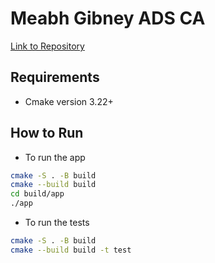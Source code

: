 # Meabh Gibney ADS CA

[Link to Repository](https://github.com/MeabhG97/ADS_2023_CA2_M_G)

## Requirements
- Cmake version 3.22+

## How to Run
- To run the app
```bash
cmake -S . -B build
cmake --build build
cd build/app
./app
```

- To run the tests
```bash
cmake -S . -B build
cmake --build build -t test
```